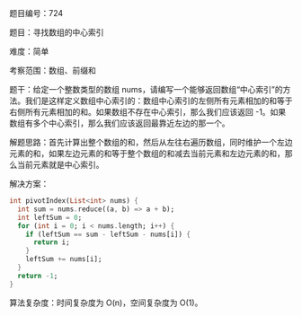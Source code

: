 题目编号：724

题目：寻找数组的中心索引

难度：简单

考察范围：数组、前缀和

题干：给定一个整数类型的数组 nums，请编写一个能够返回数组“中心索引”的方法。我们是这样定义数组中心索引的：数组中心索引的左侧所有元素相加的和等于右侧所有元素相加的和。如果数组不存在中心索引，那么我们应该返回 -1。如果数组有多个中心索引，那么我们应该返回最靠近左边的那一个。

解题思路：首先计算出整个数组的和，然后从左往右遍历数组，同时维护一个左边元素的和，如果左边元素的和等于整个数组的和减去当前元素和左边元素的和，那么当前元素就是中心索引。

解决方案：

```dart
int pivotIndex(List<int> nums) {
  int sum = nums.reduce((a, b) => a + b);
  int leftSum = 0;
  for (int i = 0; i < nums.length; i++) {
    if (leftSum == sum - leftSum - nums[i]) {
      return i;
    }
    leftSum += nums[i];
  }
  return -1;
}
```

算法复杂度：时间复杂度为 O(n)，空间复杂度为 O(1)。